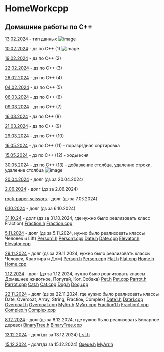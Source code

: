 # HomeWorkcpp
## Домашние работы по C++
<a href=https://github.com/AbsGosha/HomeWorkcpp/blob/main/13.02.2024C%2B%2B.cpp> 13.02.2024</a> - тип данных
![image](https://github.com/AbsGosha/HomeWorkcpp/assets/159914520/93c28b02-2a4b-44f8-9b9f-a4d6971fdf4d)

<a href=https://github.com/AbsGosha/HomeWorkcpp/blob/main/10.02.2024DZ.cpp> 10.02.2024</a> - дз по C++ (1)
![image](https://github.com/AbsGosha/HomeWorkcpp/assets/159914520/a5a8f317-f891-413a-93f0-c17db5b866b2)

<a href=https://github.com/AbsGosha/HomeWorkcpp/blob/main/19.02.2024.cpp> 19.02.2024</a> - дз по C++ (2)

<a href=https://github.com/AbsGosha/HomeWorkcpp/blob/main/22.02.2024.cpp> 22.02.2024</a> - дз по C++ (3)

<a href=https://github.com/AbsGosha/HomeWorkcpp/blob/main/26.20.2024.cpp> 26.02.2024</a> - дз по C++ (4)

<a href=https://github.com/AbsGosha/HomeWorkcpp/blob/main/4.03.2024.cpp> 04.02.2024</a> - дз по C++ (5)

<a href=https://github.com/AbsGosha/HomeWorkcpp/blob/main/06.03.2024.cpp> 06.03.2024</a> - дз по C++ (6)

<a href=https://github.com/AbsGosha/HomeWorkcpp/blob/main/09.03.2024.cpp> 09.03.2024</a> - дз по C++ (7)

<a href=https://github.com/AbsGosha/HomeWorkcpp/blob/main/16.03.2024.cpp> 16.03.2024</a> - дз по C++ (8)

<a href=https://github.com/AbsGosha/HomeWorkcpp/blob/main/21.03.2024.cpp> 21.03.2024</a> - дз по C++ (9)

<a href=https://github.com/AbsGosha/HomeWorkcpp/blob/main/29.03.2024.cpp> 29.03.2024</a> - дз по C++ (10)

<a href=https://github.com/AbsGosha/HomeWorkcpp/blob/main/16.05.2024.cpp> 16.05.2024</a> - дз по C++ (11) - поразрядная сортировка 

<a href=https://github.com/AbsGosha/HomeWorkcpp/blob/main/15.05.2024.cpp> 15.05.2024</a> - дз по C++ (12) - ходы коня 

<a href=https://github.com/AbsGosha/HomeWorkcpp/blob/main/30.05.2024.cpp> 30.05.2024</a> - дз по C++ (13) - добавление столбца, удаление строки, удаление столбца 
![image](https://github.com/AbsGosha/HomeWorkcpp/assets/159914520/3da2a132-0191-4348-b01f-e15c9ed52889)

<a href=https://github.com/AbsGosha/HomeWorkcpp/blob/main/20.04.2024.cpp>20.04.2024</a> - долг (дз за 20.04.2024)

<a href=https://github.com/AbsGosha/HomeWorkcpp/blob/main/2.06.2024.cpp>2.06.2024</a> - долг (дз за 2.06.2024)

<a href=https://github.com/AbsGosha/HomeWorkcpp/blob/main/rock-paper-scissors.cpp> rock-paper-scissors </a> - долг (дз за 7.06.2024)

<a href=https://github.com/AbsGosha/HomeWorkcpp/blob/main/6.10.2024.cpp> 6.10.2024</a> - долг (дз за 6.10.2024)

<a href=https://github.com/AbsGosha/HomeWorkcpp/blob/main/31.10.24.cpp> 31.10.24</a> - долг (дз за 31.10.2024, где нужно было реализовать класс Fraction) <a href=https://github.com/AbsGosha/HomeWorkcpp/blob/main/Fraction.h> Fraction.h</a> <a href=https://github.com/AbsGosha/HomeWorkcpp/blob/main/Fraction.cpp> Fraction.cpp </a>

<a href=https://github.com/AbsGosha/HomeWorkcpp/blob/main/5.11.2024.cpp> 5.11.2024</a> - долг (дз за 5.11.2024, нужно было реализовать классы Человек и Lift) <a href=https://github.com/AbsGosha/HomeWorkcpp/blob/main/Person1.h> Person1.h</a> <a href=https://github.com/AbsGosha/HomeWorkcpp/blob/main/Person1.cpp> Person1.cpp</a> <a href=https://github.com/AbsGosha/HomeWorkcpp/blob/main/Date.h> Date.h</a> <a href=https://github.com/AbsGosha/HomeWorkcpp/blob/main/Date.cpp> Date.cpp</a>
<a href=https://github.com/AbsGosha/HomeWorkcpp/blob/main/Elevator.h> Elevator.h</a> <a href=https://github.com/AbsGosha/HomeWorkcpp/blob/main/Elevator.cpp> Elevator.cpp</a>

<a href=https://github.com/AbsGosha/HomeWorkcpp/blob/main/29.11.2024.cpp> 29.11.2024</a> - долг (дз за 29.11.2024, нужно было реализовать классы Человек, Квартира и Дом) <a href=https://github.com/AbsGosha/HomeWorkcpp/blob/main/Person.h> Person.h</a>
<a href=https://github.com/AbsGosha/HomeWorkcpp/blob/main/Person.cpp> Person.cpp</a> <a href=https://github.com/AbsGosha/HomeWorkcpp/blob/main/Flat.h> Flat.h</a>  <a href=https://github.com/AbsGosha/HomeWorkcpp/blob/main/Flat.cpp> Flat.cpp</a> <a href=https://github.com/AbsGosha/HomeWorkcpp/blob/main/Home.h> Home.h</a> <a href=https://github.com/AbsGosha/HomeWorkcpp/blob/main/Home.cpp> Home.cpp</a>

<a href=https://github.com/AbsGosha/HomeWorkcpp/blob/main/1.12.2024.cpp> 1.12.2024</a> - долг (дз за 1.12.2024, нужно было реализовать классы Домашнее животное, Попугай, Кот, Собака) <a href=https://github.com/AbsGosha/HomeWorkcpp/blob/main/Pet.h> Pet.h</a>
<a href=https://github.com/AbsGosha/HomeWorkcpp/blob/main/Pet.cpp> Pet.cpp</a> <a href=https://github.com/AbsGosha/HomeWorkcpp/blob/main/Parrot.h> Parrot.h</a> <a href=https://github.com/AbsGosha/HomeWorkcpp/blob/main/Parrot.cpp> Parrot.cpp</a> <a href=https://github.com/AbsGosha/HomeWorkcpp/blob/main/Cat.h> Cat.h</a> <a href=https://github.com/AbsGosha/HomeWorkcpp/blob/main/Cat.cpp> Cat.cpp</a> <a href=https://github.com/AbsGosha/HomeWorkcpp/blob/main/Dog.h> Dog.h</a> <a href=https://github.com/AbsGosha/HomeWorkcpp/blob/main/Dog.cpp> Dog.cpp</a>

<a href=https://github.com/AbsGosha/HomeWorkcpp/blob/main/22.11.2024.cpp> 22.11.2024</a> - долг (дз за 22.11.2024, где нужно было реализовать классы Date, Overcoat, Array, String, Fraction, Complex) <a href=https://github.com/AbsGosha/HomeWorkcpp/blob/main/Date1.h> Date1.h</a> <a href=https://github.com/AbsGosha/HomeWorkcpp/blob/main/Date1.cpp> Date1.cpp</a> <a href=https://github.com/AbsGosha/HomeWorkcpp/blob/main/Overcoat.h> Overcoat.h</a> <a href=https://github.com/AbsGosha/HomeWorkcpp/blob/main/Overcoat.cpp> Overcoat.cpp</a> <a href=https://github.com/AbsGosha/HomeWorkcpp/blob/main/MyArr.h> MyArr.h</a> <a href=https://github.com/AbsGosha/HomeWorkcpp/blob/main/MyArr.cpp> MyArr.cpp</a> <a href=https://github.com/AbsGosha/HomeWorkcpp/blob/main/Fraction1.h> Fraction1.h</a> <a href=https://github.com/AbsGosha/HomeWorkcpp/blob/main/Fraction1.cpp> Fraction1.cpp</a> <a href=https://github.com/AbsGosha/HomeWorkcpp/blob/main/Complex.h> Complex.h</a> <a href=https://github.com/AbsGosha/HomeWorkcpp/blob/main/Complex.cpp> Complex.cpp</a>

<a href=https://github.com/AbsGosha/HomeWorkcpp/blob/main/8.12.2024.cpp> 8.12.2024</a> - долг(дз за 8.12.2024, где нужно было реализовать Бинарное дерево) <a href=https://github.com/AbsGosha/HomeWorkcpp/blob/main/BinaryTree.h> BinaryTree.h</a> <a href=https://github.com/AbsGosha/HomeWorkcpp/blob/main/BinaryTree.cpp> BinaryTree.cpp</a>

<a href=https://github.com/AbsGosha/HomeWorkcpp/blob/main/13.12.2024.cpp> 13.12.2024</a> - долг(дз за 13.12.2024) <a href=https://github.com/AbsGosha/HomeWorkcpp/blob/main/List.h> List.h</a>

<a href=https://github.com/AbsGosha/HomeWorkcpp/blob/main/15.12.2024.cpp> 15.12.2024</a> - долг(дз за 15.12.2024) <a href=https://github.com/AbsGosha/HomeWorkcpp/blob/main/Queue.h> Queue.h</a> <a href=https://github.com/AbsGosha/HomeWorkcpp/blob/main/MyArr.h> MyArr.h</a>

